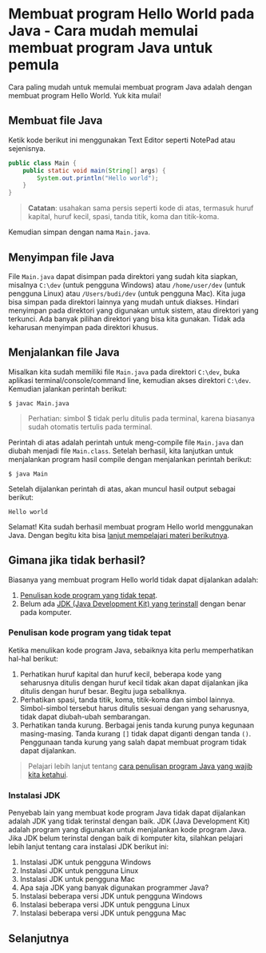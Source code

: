 # Membuat program Hello World pada Java - Cara mudah memulai membuat program Java untuk pemula
Cara paling mudah untuk memulai membuat program Java adalah dengan membuat program Hello World. Yuk kita mulai!

## Membuat file Java
Ketik kode berikut ini menggunakan Text Editor seperti NotePad atau sejenisnya.
```java
public class Main {
	public static void main(String[] args) {
		System.out.println("Hello world");
	}
}
```

> **Catatan**: usahakan sama persis seperti kode di atas, termasuk huruf kapital, huruf kecil, spasi, tanda titik, koma dan titik-koma.

Kemudian simpan dengan nama `Main.java`. 

## Menyimpan file Java
File `Main.java` dapat disimpan pada direktori yang sudah kita siapkan, misalnya `C:\dev` (untuk pengguna Windows) atau `/home/user/dev` (untuk pengguna Linux) atau `/Users/budi/dev` (untuk pengguna Mac). 
Kita juga bisa simpan pada direktori lainnya yang mudah untuk diakses. Hindari menyimpan pada direktori yang digunakan untuk sistem, atau direktori yang terkunci. Ada banyak pilihan direktori yang bisa kita gunakan. Tidak ada keharusan menyimpan pada direktori khusus.

## Menjalankan file Java
Misalkan kita sudah memiliki file `Main.java` pada direktori `C:\dev`, buka aplikasi terminal/console/command line, kemudian akses direktori `C:\dev`. Kemudian jalankan perintah berikut:

```shell
$ javac Main.java
```

> Perhatian: simbol $ tidak perlu ditulis pada terminal, karena biasanya sudah otomatis tertulis pada terminal.

Perintah di atas adalah perintah untuk meng-compile file `Main.java` dan diubah menjadi file `Main.class`. Setelah berhasil, kita lanjutkan untuk menjalankan program hasil compile dengan menjalankan perintah berikut:

```shell
$ java Main
```

Setelah dijalankan perintah di atas, akan muncul hasil output sebagai berikut:

```shell
Hello world
```

Selamat! Kita sudah berhasil membuat program Hello world menggunakan Java. Dengan begitu kita bisa [lanjut mempelajari materi berikutnya](#selanjutnya).

## Gimana jika tidak berhasil?
Biasanya yang membuat program Hello world tidak dapat dijalankan adalah:
1. [Penulisan kode program yang tidak tepat](membuat-program-hello-world-pada-java.md#penulisan-kode-program-yang-tidak-tepat).
2. Belum ada [JDK (Java Development Kit) yang terinstall](membuat-program-hello-world-pada-java.md#instalasi-jdk) dengan benar pada komputer.

### Penulisan kode program yang tidak tepat
Ketika menulikan kode program Java, sebaiknya kita perlu memperhatikan hal-hal berikut:
1. Perhatikan huruf kapital dan huruf kecil, beberapa kode yang seharusnya ditulis dengan huruf kecil tidak akan dapat dijalankan jika ditulis dengan huruf besar. Begitu juga sebaliknya.
2. Perhatikan spasi, tanda titik, koma, titik-koma dan simbol lainnya. Simbol-simbol tersebut harus ditulis sesuai dengan yang seharusnya, tidak dapat diubah-ubah sembarangan.
3. Perhatikan tanda kurung. Berbagai jenis tanda kurung punya kegunaan masing-masing. Tanda kurang `[]` tidak dapat diganti dengan tanda `()`. Penggunaan tanda kurung yang salah dapat membuat program tidak dapat dijalankan.

> Pelajari lebih lanjut tentang [cara penulisan program Java yang wajib kita ketahui](cara-penulisan-program-java-yang-wajib-kita-ketahui).

### Instalasi JDK
Penyebab lain yang membuat kode program Java tidak dapat dijalankan adalah JDK yang tidak terinstal dengan baik. JDK (Java Development Kit) adalah program yang digunakan untuk menjalankan kode program Java. 
Jika JDK belum terinstal dengan baik di komputer kita, silahkan pelajari lebih lanjut tentang cara instalasi JDK berikut ini:
1. Instalasi JDK untuk pengguna Windows
2. Instalasi JDK untuk pengguna Linux
3. Instalasi JDK untuk pengguna Mac
4. Apa saja JDK yang banyak digunakan programmer Java?
5. Instalasi beberapa versi JDK untuk pengguna Windows
6. Instalasi beberapa versi JDK untuk pengguna Linux
7. Instalasi beberapa versi JDK untuk pengguna Mac

## Selanjutnya
